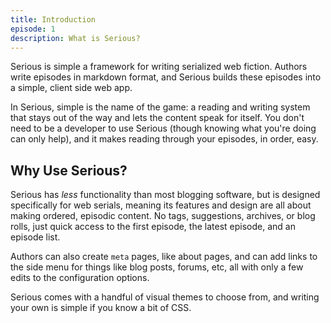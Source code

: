 ```yaml
---
title: Introduction
episode: 1
description: What is Serious?
---
```

Serious is simple a framework for writing serialized web fiction. Authors write episodes in markdown format, and Serious builds these episodes into a simple, client side web app. 

In Serious, simple is the name of the game: a reading and writing system that stays out of the way and lets the content speak for itself. You don't need to be a developer to use Serious (though knowing what you're doing can only help), and it makes reading through your episodes, in order, easy. 

## Why Use Serious? 

Serious has *less* functionality than most blogging software, but is designed specifically for web serials, meaning its features and design are all about making ordered, episodic content. No tags, suggestions, archives, or blog rolls, just quick access to the first episode, the latest episode, and an episode list. 

Authors can also create `meta` pages, like about pages, and can add links to the side menu for things like blog posts, forums, etc, all with only a few edits to the configuration options. 

Serious comes with a handful of visual themes to choose from, and writing your own is simple if you know a bit of CSS. 